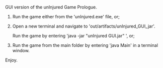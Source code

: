 GUI version of the unInjured Game Prologue.


1. Run the game either from the 'unInjured.exe' file, or;

2. Open a new terminal and navigate to 'out/artifacts/unInjured_GUI_jar'.

    Run the game by entering 'java -jar "unInjured GUI.jar" ', or;
    
4. Run the game from the main folder by entering 'java Main' in a terminal window.

Enjoy.
